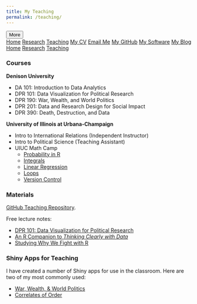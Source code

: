 ```yaml
---
title: My Teaching
permalink: /teaching/
---
```


<!-- Load an icon library -->
<link rel="stylesheet" href="https://cdnjs.cloudflare.com/ajax/libs/font-awesome/4.7.0/css/font-awesome.min.css">

<div class="topnav">
  <div class="dropdown">
        <button class="dropbtn">
        <i class="fa fa-navicon"></i> More</button>
        <div class="dropdown-content">
            <a href="https://milesdwilliams15.github.io/"><i class="fa fa-fw fa-home"></i> Home</a>
            <a href="https://milesdwilliams15.github.io/research/"><i class="fa fa-fw fa-area-chart"></i> Research</a>
            <a href="https://milesdwilliams15.github.io/teaching/"><i class="fa fa-fw fa-mortar-board"></i> Teaching</a>
            <a href="/assets/files/cv.pdf" target="_blank"><i class="fa fa-fw fa-file"></i> My CV</a>
            <a href="{{ site.data.social-media.email.href }}{{ site.data.social-media.email.id }}"><i class="fa fa-fw fa-envelope"></i> Email Me</a>
            <a href="{{ site.github.owner_url }}"><i class="fa fa-fw fa-code-fork"></i> My GitHub</a>
            <a href = "https://milesdwilliams15.github.io/software/"><i class="fa fa-fw fa-gears"></i>My Software</a>
            <a href="https://milesdwilliams15.github.io/blog/"><i class="fa fa-fw fa-pencil"></i> My Blog</a>
        </div>
    </div>
  <a href="https://milesdwilliams15.github.io/"><i class="fa fa-fw fa-home"></i> Home</a>
  <a href="https://milesdwilliams15.github.io/research/"><i class="fa fa-fw fa-area-chart"></i> Research</a>
  <a href="https://milesdwilliams15.github.io/teaching/"><i class="fa fa-fw fa-mortar-board"></i> Teaching</a>
</div>

<p> </p>

### Courses

**Denison University**

- DA 101: Introduction to Data Analytics
- DPR 101: Data Visualization for Political Research
- DPR 190: War, Wealth, and World Politics
- DPR 201: Data and Research Design for Social Impact
- DPR 390: Death, Destruction, and Data

**University of Illinois at Urbana-Champaign**

- Intro to International Relations (Independent Instructor)
- Intro to Political Science (Teaching Assistant)
- UIUC Math Camp
  + [Probability in R](https://github.com/milesdwilliams15/Math-Camp-2020)
  + [Integrals](https://github.com/milesdwilliams15/Math-Camp-2020)
  + [Linear Regression](https://github.com/milesdwilliams15/math-camp-2021-ols)
  + [Loops](https://github.com/milesdwilliams15/Math-Camp-2019)
  + [Version Control](https://github.com/milesdwilliams15/git-and-rstuidio-math-camp-2021)
  
### Materials

[GitHub Teaching Repository](https://github.com/milesdwilliams15/Teaching).

Free lecture notes:

- [DPR 101: Data Visualization for Political Research](https://milesdwilliams15.quarto.pub/dpr-101-data-visualization-for-political-research/)
- [An R Companion to *Thinking Clearly with Data*](https://milesdwilliams15.quarto.pub/an-r-companion-to-thinking-clearly-with-data/)
- [Studying Why We Fight with R](https://milesdwilliams15.quarto.pub/studying-why-we-fight-with-r/)



### Shiny Apps for Teaching

I have created a number of Shiny apps for use in the classroom. Here are two of my most commonly used:

- [War, Wealth, & World Politics](https://milesdwilliams15.shinyapps.io/WorldData/)
- [Correlates of Order](https://milesdwilliams15.shinyapps.io/correlates-of-order/)